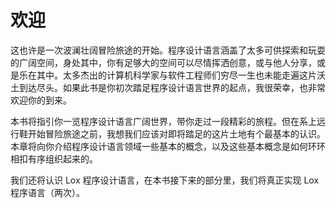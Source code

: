 # 欢迎

<!--
This may be the beginning of a grand adventure. Programming languages encompass
a huge space to explore and play in. Plenty of room for your own creations to
share with others or just enjoy yourself. Brilliant computer scientists and
software engineers have spent entire careers traversing this land without ever
reaching the end. If this book is your first entry into the country, welcome.
-->
这也许是一次波澜壮阔冒险旅途的开始。程序设计语言涵盖了太多可供探索和玩耍的广阔空间，身处其中，你有足够大的空间可以尽情挥洒创意，或与他人分享，或是乐在其中。太多杰出的计算机科学家与软件工程师们穷尽一生也未能走遍这片沃土到达尽头。如果此书是你初次踏足程序设计语言世界的起点，我很荣幸，也非常欢迎你的到来。

<!--
The pages of this book give you a guided tour through some of the world of
languages. But before we strap on our hiking boots and venture out, we should
familiarize ourselves with the territory. The chapters in this part introduce
you to the basic concepts used by programming languages and how those concepts
are organized.
-->
本书将指引你一览程序设计语言广阔世界，带你走过一段精彩的旅程。但在系上远行鞋开始冒险旅途之前，我想我们应该对即将踏足的这片土地有个最基本的认识。本章将向你介绍程序设计语言领域一些基本的概念，以及这些基本概念是如何环环相扣有序组织起来的。

<!--
We will also get acquainted with Lox, the language we'll spend the rest of the
book implementing (twice).
-->
我们还将认识 Lox 程序设计语言，在本书接下来的部分里，我们将真正实现 Lox 程序语言（两次）。
